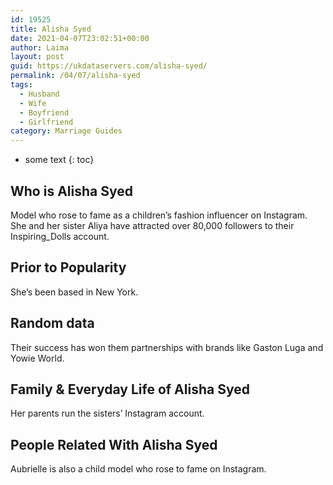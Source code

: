 ```yaml
---
id: 19525
title: Alisha Syed
date: 2021-04-07T23:02:51+00:00
author: Laima
layout: post
guid: https://ukdataservers.com/alisha-syed/
permalink: /04/07/alisha-syed
tags:
  - Husband
  - Wife
  - Boyfriend
  - Girlfriend
category: Marriage Guides
---
```


* some text
{: toc}


## Who is Alisha Syed
                  
                  
                  
Model who rose to fame as a children&#8217;s fashion influencer on Instagram. She and her sister Aliya have attracted over 80,000 followers to their Inspiring_Dolls account. 
                  
              
            
              
            
                
                
                
## Prior to Popularity
                  
                  
                  
She&#8217;s been based in New York. 
                  
              
            
              
            
                
                
                
## Random data
                  
                  
                  
Their success has won them partnerships with brands like Gaston Luga and Yowie World. 
                  
              
            
              
            
                
                
                
## Family & Everyday Life of Alisha Syed
                  
                  
                  
Her parents run the sisters&#8217; Instagram account. 
                  
              
            
              
            
                
                
                
## People Related With Alisha Syed
                  
                  
                  
Aubrielle is also a child model who rose to fame on Instagram.
                  
              
            
              
            
                
              
            
              
              
            
            
              
            
          
          
          